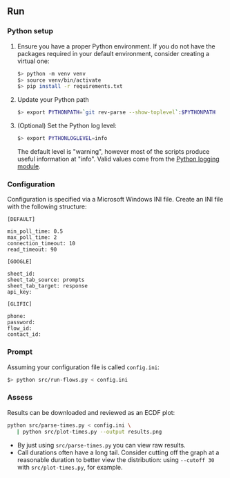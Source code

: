 

## Run

### Python setup

1. Ensure you have a proper Python environment. If you do not have the
   packages required in your default environment, consider creating a
   virtual one:

   ```bash
   $> python -m venv venv
   $> source venv/bin/activate
   $> pip install -r requirements.txt
   ```

2. Update your Python path

   ```bash
   $> export PYTHONPATH=`git rev-parse --show-toplevel`:$PYTHONPATH
   ```

3. (Optional) Set the Python log level:

   ```bash
   $> export PYTHONLOGLEVEL=info
   ```

   The default level is "warning", however most of the scripts produce
   useful information at "info". Valid values come from the [Python
   logging
   module](https://docs.python.org/3/library/logging.html#logging-levels).

### Configuration

Configuration is specified via a Microsoft Windows INI file. Create an
INI file with the following structure:

```
[DEFAULT]

min_poll_time: 0.5
max_poll_time: 2
connection_timeout: 10
read_timeout: 90

[GOOGLE]

sheet_id:
sheet_tab_source: prompts
sheet_tab_target: response
api_key:

[GLIFIC]

phone:
password:
flow_id:
contact_id:
```

### Prompt

Assuming your configuration file is called `config.ini`:

```bash
$> python src/run-flows.py < config.ini
```

### Assess

Results can be downloaded and reviewed as an ECDF plot:

```bash
python src/parse-times.py < config.ini \
   | python src/plot-times.py --output results.png
```

* By just using `src/parse-times.py` you can view raw results.
* Call durations often have a long tail. Consider cutting off the
  graph at a reasonable duration to better view the distribution:
  using `--cutoff 30` with `src/plot-times.py`, for example.
